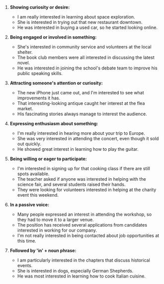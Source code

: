 1. **Showing curiosity or desire:**
   - I am really interested in learning about space exploration.
   - She is interested in trying out that new restaurant downtown.
   - He was interested in buying a used car, so he started looking online.

2. **Being engaged or involved in something:**
   - She's interested in community service and volunteers at the local shelter.
   - The book club members were all interested in discussing the latest novel.
   - He was interested in joining the school's debate team to improve his public speaking skills.

3. **Attracting someone's attention or curiosity:**
   - The new iPhone just came out, and I'm interested to see what improvements it has.
   - That interesting-looking antique caught her interest at the flea market.
   - His fascinating stories always manage to interest the audience.

4. **Expressing enthusiasm about something:**
   - I'm really interested in hearing more about your trip to Europe.
   - She was very interested in attending the concert, even though it sold out quickly.
   - He showed great interest in learning how to play the guitar.

5. **Being willing or eager to participate:**
   - I'm interested in signing up for that cooking class if there are still spots available.
   - The teacher asked if anyone was interested in helping with the science fair, and several students raised their hands.
   - They were looking for volunteers interested in helping at the charity event this weekend.

6. **In a passive voice:**
   - Many people expressed an interest in attending the workshop, so they had to move it to a larger venue.
   - The position has received several applications from candidates interested in working for our company.
   - I'm not really interested in being contacted about job opportunities at this time.

7. **Followed by 'in' + noun phrase:**
   - I am particularly interested in the chapters that discuss historical events.
   - She is interested in dogs, especially German Shepherds.
   - He was most interested in learning how to cook Italian cuisine.